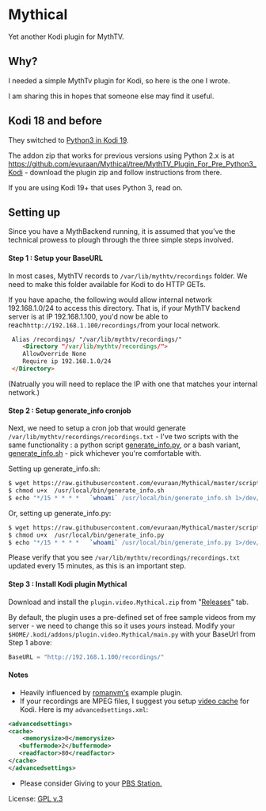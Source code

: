 # Mythical

Yet another Kodi plugin for MythTV.

## Why?

I needed a simple MythTv plugin for Kodi, so here is the one I wrote.

I am sharing this in hopes that someone else may find it useful.

## Kodi 18 and before

They switched to [Python3 in Kodi 19](https://kodi.wiki/view/General_information_about_migration_to_Python_3).

The addon zip that works for previous versions using Python 2.x is at https://github.com/evuraan/Mythical/tree/MythTV_Plugin_For_Pre_Python3_Kodi - download the plugin zip and follow instructions from there.

If you are using Kodi 19+ that uses Python 3, read on.

## Setting up

Since you have a MythBackend running, it is assumed that you've the technical prowess to plough through the three simple steps involved.

#### Step 1 : Setup your BaseURL

In most cases, MythTV records to `/var/lib/mythtv/recordings` folder. We need to make this folder available for Kodi to do HTTP GETs.

If you have apache, the following would allow internal network 192.168.1.0/24 to access this directory. That is, if your MythTV backend server is at IP 192.168.1.100, you'd now be able to reach`http://192.168.1.100/recordings/`from your local network.

```html
 Alias /recordings/ "/var/lib/mythtv/recordings/"
    <Directory "/var/lib/mythtv/recordings/">
    AllowOverride None
    Require ip 192.168.1.0/24
 </Directory>
```

(Natrually you will need to replace the IP with one that matches your internal network.)

#### Step 2 : Setup generate_info cronjob

Next, we need to setup a cron job that would generate `/var/lib/mythtv/recordings/recordings.txt` - I've two scripts with the same functionality : a python script [generate_info.py](https://github.com/evuraan/Mythical/blob/master/scripts/generate_info.py), or a bash variant, [generate_info.sh](https://github.com/evuraan/Mythical/blob/master/scripts/generate_info.sh) - pick whichever you're comfortable with.

Setting up generate_info.sh:

```bash
$ wget https://raw.githubusercontent.com/evuraan/Mythical/master/scripts/generate_info.sh -O /usr/local/bin/generate_info.sh
$ chmod u+x  /usr/local/bin/generate_info.sh
$ echo "*/15 * * * *   `whoami` /usr/local/bin/generate_info.sh 1>/dev/null 2>/dev/null || :" | sudo tee -a /etc/crontab
```

Or, setting up generate_info.py:

```bash
$ wget https://raw.githubusercontent.com/evuraan/Mythical/master/scripts/generate_info.py -O /usr/local/bin/generate_info.py
$ chmod u+x  /usr/local/bin/generate_info.py
$ echo "*/15 * * * *   `whoami` /usr/local/bin/generate_info.py 1>/dev/null 2>/dev/null || :" | sudo tee -a /etc/crontab
```

Please verify that you see `/var/lib/mythtv/recordings/recordings.txt` updated every 15 minutes, as this is an important step.

#### Step 3 : Install Kodi plugin Mythical

Download and install the `plugin.video.Mythical.zip` from "[Releases](https://github.com/evuraan/Mythical/releases)" tab.

By default, the plugin uses a pre-defined set of free sample videos from my server - we need to change this so it uses _yours_ instead. Modify your `$HOME/.kodi/addons/plugin.video.Mythical/main.py` with your BaseUrl from Step 1 above:

```Python
BaseURL = "http://192.168.1.100/recordings/"
```

#### Notes

- Heavily influenced by [romanvm's](https://github.com/romanvm/plugin.video.example) example plugin.
- If your recordings are MPEG files, I suggest you setup [video cache](https://kodi.wiki/view/HOW-TO:Modify_the_video_cache) for Kodi. Here is my `advancedsettings.xml`:

```xml
<advancedsettings>
<cache>
    <memorysize>0</memorysize>
   <buffermode>2</buffermode>
   <readfactor>80</readfactor>
</cache>
</advancedsettings>
```

- Please consider Giving to your [PBS Station.](https://www.pbs.org/foundation/ways-to-give/)

License: [GPL v.3](http://www.gnu.org/copyleft/gpl.html)
